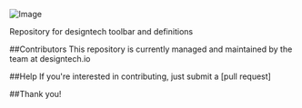 ![Image](https://media.licdn.com/media/AAEAAQAAAAAAAAS9AAAAJGY2OTY2NjViLWU2NTktNDQ1Yy1hNzEwLTY5YjU1NWJhZDkyZA.png)

Repository for designtech toolbar and definitions

##Contributors
This repository is currently managed and maintained by the team at designtech.io

##Help
If you're interested in contributing, just submit a [pull request]

##Thank you!
